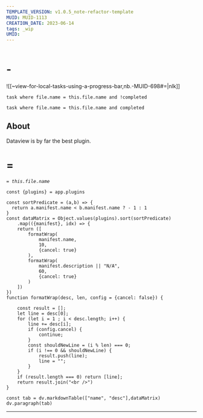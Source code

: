 ```yaml
---
TEMPLATE_VERSION: v1.0.5_note-refactor-template
MUID: MUID-1113
CREATION_DATE: 2023-06-14
tags: _wip
UMID:
---
```


```toc
```

# -

![[~view-for-local-tasks-using-a-progress-bar,nb.-MUID-698#=|nlk]]

```dataview
task where file.name = this.file.name and !completed
```

```dataview
task where file.name = this.file.name and completed
```


## About

Dataview is by far the best plugin.


# =


*`= this.file.name`*
~~~dataviewjs
const {plugins} = app.plugins

const sortPredicate = (a,b) => {
  return a.manifest.name < b.manifest.name ? - 1 : 1
}
const dataMatrix = Object.values(plugins).sort(sortPredicate)
    .map(({manifest}, idx) => {
    return ([
        formatWrap(
            manifest.name,
            10, 
            {cancel: true}
        ),
        formatWrap(
            manifest.description || "N/A", 
            60, 
            {cancel: true}
        )
    ])
})
function formatWrap(desc, len, config = {cancel: false}) {

    const result = [];
    let line = desc[0];
    for (let i = 1 ; i < desc.length; i++) {
        line += desc[i];
        if (config.cancel) {
            continue;
        }
        const shouldNewLine = (i % len) === 0;
        if (i !== 0 && shouldNewLine) {
            result.push(line);
            line = "";
        }
    }
    if (result.length === 0) return [line];
    return result.join("<br />")
}

const tab = dv.markdownTable(["name", "desc"],dataMatrix)
dv.paragraph(tab)
~~~

---
